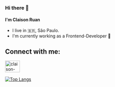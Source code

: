 ### Hi there :wave:
#### I'm Claison Ruan
- I live in :brazil:, São Paulo.
- I'm currently working as a Frontend-Developer :wave:

## Connect with me:
<a href="https://www.linkedin.com/in/claisonruan/" target="_blank">
    <img align="center" alt="claison-linkedin" height="38" width="48" src="https://cdn.jsdelivr.net/gh/devicons/devicon@v2.11.0/devicon.min.css"
    style="max-width:100%;">
</a>


[![Top Langs](https://github-readme-stats.vercel.app/api/top-langs/?username=claison1107&layout=compact&theme=dracula)](https://github.com/claison1107/github-readme-stats)


